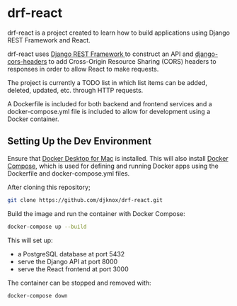 # drf-react

drf-react is a project created to learn how to build applications using Django REST Framework and React.

drf-react uses [Django REST Framework ](https://www.django-rest-framework.org/) to construct an API and [django-cors-headers](https://pypi.org/project/django-cors-headers/) to add Cross-Origin Resource Sharing (CORS) headers to responses in order to allow React to make requests.

The project is currently a TODO list in which list items can be added, deleted, updated, etc. through HTTP requests.

A Dockerfile is included for both backend and frontend services and a docker-compose.yml file is included to allow for development using a Docker container.


## Setting Up the Dev Environment

Ensure that [Docker Desktop for Mac](https://docs.docker.com/docker-for-mac/install/) is installed. This will also install [Docker Compose](https://docs.docker.com/compose/), which is used for defining and running Docker apps using the Dockerfile and docker-compose.yml files.

After cloning this repository;
```bash
git clone https://github.com/djknox/drf-react.git
```

Build the image and run the container with Docker Compose:
```bash
docker-compose up --build
```
This will set up:  
* a PostgreSQL database at port 5432  
* serve the Django API at port 8000  
* serve the React frontend at port 3000

The container can be stopped and removed with:
```bash
docker-compose down
```
